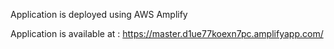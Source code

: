 Application is deployed using AWS Amplify

Application is available at : https://master.d1ue77koexn7pc.amplifyapp.com/
